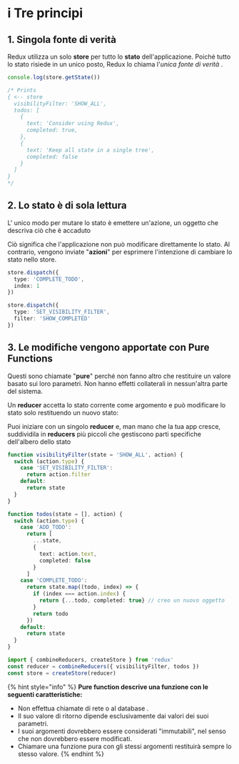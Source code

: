 # i Tre principi

## **1. Singola fonte di verità**

Redux utilizza un solo **store** per tutto lo **stato** dell'applicazione. Poiché tutto lo stato risiede in un unico posto, Redux lo chiama  l'_unica fonte di verità_ .

```typescript
console.log(store.getState())

/* Prints
{ <-- store
  visibilityFilter: 'SHOW_ALL',
  todos: [
    {
      text: 'Consider using Redux',
      completed: true,
    },
    {
      text: 'Keep all state in a single tree',
      completed: false
    }
  ]
}
*/
```

## **2. Lo stato è di sola lettura**

L' unico modo per mutare lo stato è emettere un'azione, un oggetto che descriva ciò che è accaduto

Ciò significa che l'applicazione non può modificare direttamente lo stato. Al contrario, vengono inviate "**azioni**" per esprimere l'intenzione di cambiare lo stato nello store.

```typescript
store.dispatch({
  type: 'COMPLETE_TODO',
  index: 1
})

store.dispatch({
  type: 'SET_VISIBILITY_FILTER',
  filter: 'SHOW_COMPLETED'
})
```

## **3. Le modifiche vengono apportate con Pure Functions**

Questi sono chiamate "**pure**" perché non fanno altro che restituire un valore basato sui loro parametri. Non hanno effetti collaterali in nessun'altra parte del sistema.

Un **reducer** accetta lo stato corrente come argomento e può modificare lo stato solo restituendo un nuovo stato:

Puoi iniziare con un singolo **reducer** e, man mano che la tua app cresce, suddividila in **reducers** più piccoli che gestiscono parti specifiche dell'albero dello stato

```typescript
function visibilityFilter(state = 'SHOW_ALL', action) {
  switch (action.type) {
    case 'SET_VISIBILITY_FILTER':
      return action.filter
    default:
      return state
  }
}

function todos(state = [], action) {
  switch (action.type) {
    case 'ADD_TODO':
      return [
        ...state,
        {
          text: action.text,
          completed: false
        }
      ]
    case 'COMPLETE_TODO':
      return state.map((todo, index) => {
        if (index === action.index) {
          return {...todo, completed: true} // creo un nuovo oggetto
        }
        return todo
      })
    default:
      return state
  }
}

import { combineReducers, createStore } from 'redux'
const reducer = combineReducers({ visibilityFilter, todos })
const store = createStore(reducer)
```

{% hint style="info" %}
**Pure function descrive una funzione con le seguenti caratteristiche:**

* Non effettua chiamate di rete o al database .
* Il suo valore di ritorno dipende esclusivamente dai valori dei suoi parametri.
* I suoi argomenti dovrebbero essere considerati "immutabili", nel senso che non dovrebbero essere modificati.
* Chiamare una funzione pura con gli stessi argomenti restituirà sempre lo stesso valore.
{% endhint %}

